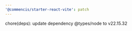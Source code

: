 ```yaml
---
'@commencis/starter-react-vite': patch
---
```


chore(deps): update dependency @types/node to v22.15.32
